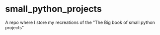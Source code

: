 # small_python_projects
A repo where I store my recreations of the "The Big book of small python projects"
